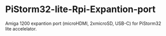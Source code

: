 # PiStorm32-lite-Rpi-Expantion-port
Amiga 1200 expantion port (microHDMI, 2xmicroSD, USB-C) for PiStorm32 lite accelelator.
